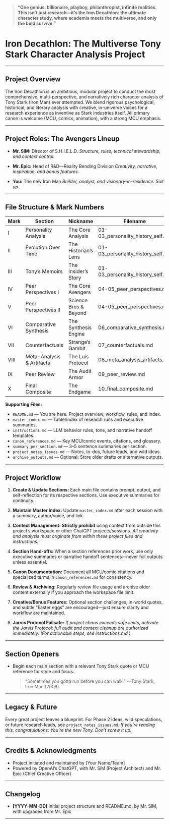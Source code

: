 > **“One genius, billionaire, playboy, philanthropist, infinite realities. This isn’t just research—it’s the Iron Decathlon: the ultimate character study, where academia meets the multiverse, and only the bold survive.”**

# Iron Decathlon: The Multiverse Tony Stark Character Analysis Project

---

## Project Overview

The Iron Decathlon is an ambitious, modular project to conduct the most comprehensive, multi-perspective, and narratively rich character analysis of Tony Stark (Iron Man) ever attempted. We blend rigorous psychological, historical, and literary analysis with creative, in-universe voices for a research experience as inventive as Stark Industries itself. All primary canon is welcome (MCU, comics, animation), with a strong MCU emphasis.

---

## Project Roles: The Avengers Lineup

* **Mr. SiM:** Director of S.H.I.E.L.D.
  *Structure, rules, technical stewardship, and context control.*

* **Mr. Epic:** Head of R\&D—Reality Bending Division
  *Creativity, narrative, inspiration, and bonus features.*

* **You:** The new Iron Man
  *Builder, analyst, and visionary-in-residence. Suit up.*

---

## File Structure & Mark Numbers

| Mark | Section                   | Nickname              | Filename                             |
| ---- | ------------------------- | --------------------- | ------------------------------------ |
| I    | Personality Analysis      | The Core Analysis     | 01-03\_personality\_history\_self.md |
| II   | Evolution Over Time       | The Historian’s Lens  | 01-03\_personality\_history\_self.md |
| III  | Tony’s Memoirs            | The Insider’s Story   | 01-03\_personality\_history\_self.md |
| IV   | Peer Perspectives I       | The Core Avengers     | 04-05\_peer\_perspectives.md         |
| V    | Peer Perspectives II      | Science Bros & Beyond | 04-05\_peer\_perspectives.md         |
| VI   | Comparative Synthesis     | The Synthesis Engine  | 06\_comparative\_synthesis.md        |
| VII  | Counterfactuals           | Strange’s Gambit      | 07\_counterfactuals.md               |
| VIII | Meta-Analysis & Artifacts | The Luis Protocol     | 08\_meta\_analysis\_artifacts.md     |
| IX   | Peer Review               | The Audit Armor       | 09\_peer\_review\.md                 |
| X    | Final Composite           | The Endgame           | 10\_final\_composite.md              |

**Supporting Files:**

* `README.md` — You are here. Project overview, workflow, rules, and index.
* `master_index.md` — Table/index of research runs and executive summaries.
* `instructions.md` — LLM behavior rules, tone, and narrative handoff templates.
* `canon_references.md` — Key MCU/comic events, citations, and glossary.
* `summary_per_section.md` — 3–5 sentence summaries per section.
* `project_notes_issues.md` — Notes, to-dos, future leads, and wild ideas.
* `archive_outputs.md` — Optional: Store older drafts or alternative outputs.

---

## Project Workflow

1. **Create & Update Sections:**
   Each main file contains prompt, output, and self-reflection for its respective sections. Use executive summaries for continuity.

2. **Maintain Master Index:**
   Update `master_index.md` after each session with a summary, author/voice, and link.

3. **Context Management:**
   **Strictly prohibit** using context from outside this project’s workspace or other ChatGPT projects/sessions.
   *All creativity and analysis must originate from within these project files and instructions.*

4. **Section Hand-offs:**
   When a section references prior work, use only executive summaries or narrative handoff sentences—never full outputs unless essential.

5. **Canon Documentation:**
   Document all MCU/comic citations and specialized terms in `canon_references.md` for consistency.

6. **Review & Archiving:**
   Regularly review file usage and archive older content externally if you approach the workspace file limit.

7. **Creative/Bonus Features:**
   Optional section challenges, in-world quotes, and subtle “Easter eggs” are encouraged—just ensure clarity and workflow are maintained.

8. **Jarvis Protocol Failsafe:**
   *If project chaos exceeds safe limits, activate the Jarvis Protocol: full audit and context cleanup are authorized immediately.
   (For actionable steps, see instructions.md.)*

---

## Section Openers

* Begin each main section with a relevant Tony Stark quote or MCU reference for style and focus.

  > “Sometimes you gotta run before you can walk.” —Tony Stark, Iron Man (2008)

---

## Legacy & Future

Every great project leaves a blueprint. For Phase 2 ideas, wild speculations, or future research leads, see `project_notes_issues.md`.
*If you’re reading this, congratulations: You’re the new Tony. Don’t screw it up.*

---

## Credits & Acknowledgments

* Project initiated and maintained by \[Your Name/Team]
* Powered by OpenAI’s ChatGPT, with Mr. SiM (Project Architect) and Mr. Epic (Chief Creative Officer)

---

## Changelog

* **\[YYYY-MM-DD]** Initial project structure and README.md, by Mr. SiM, with upgrades from Mr. Epic

---
